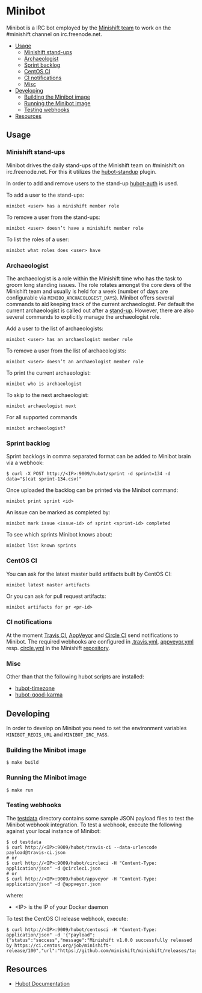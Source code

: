 # Minibot

Minibot is a IRC bot employed by the [Minishift team](https://github.com/orgs/minishift/teams/minishift-dev/members) to work on the #minishift channel on irc.freenode.net.

<!-- MarkdownTOC -->

- [Usage](#usage)
    - [Minishift stand-ups](#minishift-stand-ups)
    - [Archaeologist](#archaeologist)
    - [Sprint backlog](#sprint-backlog)
    - [CentOS CI](#centos-ci)
    - [CI notifications](#ci-notifications)
    - [Misc](#misc)
- [Developing](#developing)
    - [Building the Minibot image](#building-the-minibot-image)
    - [Running the Minibot image](#running-the-minibot-image)
    - [Testing webhooks](#testing-webhooks)
- [Resources](#resources)

<!-- /MarkdownTOC -->

<a name="usage"></a>
## Usage

<a name="minishift-stand-ups"></a>
### Minishift stand-ups

Minibot drives the daily stand-ups of the Minishift team on #minishift on irc.freenode.net.
For this it utilizes the [hubot-standup](https://github.com/miyagawa/hubot-standup) plugin.

In order to add and remove users to the stand-up [hubot-auth](https://github.com/hubot-scripts/hubot-auth) is used.

To add a user to the stand-ups:

    minibot <user> has a minishift member role

To remove a user from the stand-ups:

    minibot <user> doesn’t have a minishift member role

To list the roles of a user:

    minibot what roles does <user> have

<a name="archaeologist"></a>
### Archaeologist

The archaeologist is a role within the Minishift time who has the task to groom long standing issues.
The role rotates amongst the core devs of the Minishift team and usually is held for a week (number of days are configurable via `MINIBO_ARCHAEOLOGIST_DAYS`).
Minibot offers several commands to aid keeping track of the current archaeologist.
Per default the current archaeologist is called out after a [stand-up](#minishift-stand-ups).
However, there are also several commands to explicitly manage the archaeologist role.

Add a user to the list of archaeologists:

    minibot <user> has an archaeologist member role

To remove a user from the list of archaeologists:

    minibot <user> doesn’t an archaeologist member role

To print the current archaeologist:

    minibot who is archaeologist

To skip to the next archaeologist:

    minibot archaeologist next

For all supported commands

    minibot archaeologist?

<a name="sprint-backlog"></a>
### Sprint backlog

Sprint backlogs in comma separated format can be added to Minibot brain via a webhook:

    $ curl -X POST http://<IP>:9009/hubot/sprint -d sprint=134 -d data="$(cat sprint-134.csv)"

Once uploaded the backlog can be printed via the Minibot command:

    minibot print sprint <id>

 An issue can be marked as completed by:

    minibot mark issue <issue-id> of sprint <sprint-id> completed

 To see which sprints Minibot knows about:

    minibot list known sprints

<a name="centos-ci"></a>
### CentOS CI

You can ask for the latest master build artifacts built by CentOS CI:

    minibot latest master artifacts

Or you can ask for pull request artifacts:

    minibot artifacts for pr <pr-id>

<a name="ci-notifications"></a>
### CI notifications

At the moment [Travis CI](https://travis-ci.org/minishift/minishift), [AppVeyor](https://www.appveyor.com) and [Circle CI](https://circleci.com) send notifications to Minibot.
The required webhooks are configured in [.travis.yml](https://github.com/minishift/minishift/blob/master/.travis.yml), [appveyor.yml](https://github.com/minishift/minishift/blob/master/appveyor.yml) resp. [circle.yml](https://github.com/minishift/minishift/blob/master/circle.yml) in the Minishift [repository](https://github.com/minishift/minishift).

<a name="misc"></a>
### Misc

Other than that the following hubot scripts are installed:

* [hubot-timezone](https://github.com/ryandao/hubot-timezone)
* [hubot-good-karma](https://www.npmjs.com/package/hubot-good-karma)

<a name="developing"></a>
## Developing

In order to develop on Minibot you need to set the environment variables `MINIBOT_REDIS_URL` and `MINIBOT_IRC_PASS`.

<a name="building-the-minibot-image"></a>
### Building the Minibot image

    $ make build

<a name="running-the-minibot-image"></a>
### Running the Minibot image

    $ make run

<a name="testing-webhooks"></a>
### Testing webhooks

The [testdata](https://github.com/minishift/minibot/tree/master/testdata) directory contains some sample JSON payload files to test the Minibot webhook integration.
To test a webhook, execute the following against your local instance of Minibot:

    $ cd testdata
    $ curl http://<IP>:9009/hubot/travis-ci --data-urlencode payload@travis-ci.json
    # or
    $ curl http://<IP>:9009/hubot/circleci -H "Content-Type: application/json" -d @circleci.json
    # or
    $ curl http://<IP>:9009/hubot/appveyor -H "Content-Type: application/json" -d @appveyor.json

where:

* \<IP\> is the IP of your Docker daemon

To test the CentOS CI release webhook, execute:

    $ curl http://<IP>:9009/hubot/centosci -H "Content-Type: application/json" -d '{"payload":{"status":"success","message":"Minishift v1.0.0 successfully released by https://ci.centos.org/job/minishift-release/100","url":"https://github.com/minishift/minishift/releases/tag/v1.0.0"}}'

<a name="resources"></a>
## Resources

* [Hubot Documentation](https://hubot.github.com/docs/patterns/)
